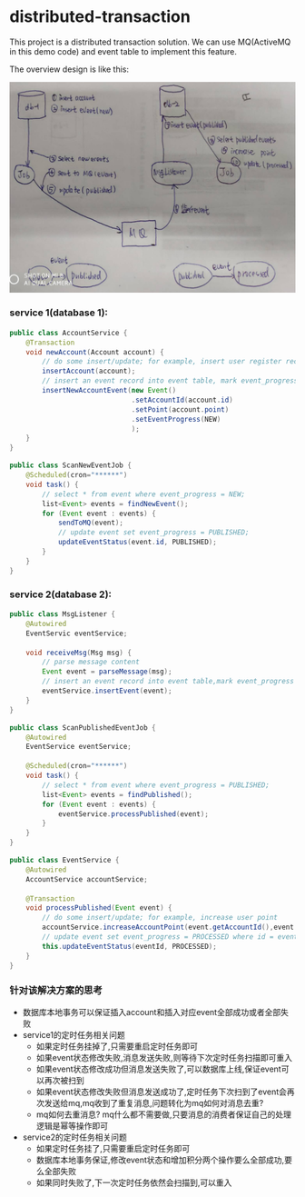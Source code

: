 # distributed-transaction

This project is a distributed transaction solution. We can use MQ(ActiveMQ in this demo code) and event table to implement this feature.

The overview design is like this:
 
![design](https://github.com/zybotian/distributed-transaction/blob/master/src/main/images/910996243.jpg)

### service 1(database 1):
```java
public class AccountService {
    @Transaction 
    void newAccount(Account account) {
        // do some insert/update; for example, insert user register records;
        insertAccount(account); 
        // insert an event record into event table, mark event_progress as NEW;
        insertNewAccountEvent(new Event()
                              .setAccountId(account.id)
                              .setPoint(account.point)
                              .setEventProgress(NEW)
                              ); 
    }
}
```

```java
public class ScanNewEventJob {
    @Scheduled(cron="******")
    void task() {
        // select * from event where event_progress = NEW;
        list<Event> events = findNewEvent(); 
        for (Event event : events) {
            sendToMQ(event);
            // update event set event_progress = PUBLISHED;
            updateEventStatus(event.id, PUBLISHED);
        }
    }
}
```
### service 2(database 2):
```java
public class MsgListener {
    @Autowired
    EventServic eventService;
    
    void receiveMsg(Msg msg) {
        // parse message content
        Event event = parseMessage(msg);
        // insert an event record into event table,mark event_progress as PUBLISHED;
        eventService.insertEvent(event);
    }
}
```

```java
public class ScanPublishedEventJob {
    @Autowired
    EventService eventService;
    
    @Scheduled(cron="******")
    void task() {
        // select * from event where event_progress = PUBLISHED;
        list<Event> events = findPublished(); 
        for (Event event : events) {
            eventService.processPublished(event);
        }
    }
}
```
```java
public class EventService {
    @Autowired
    AccountService accountService;
    
    @Transaction
    void processPublished(Event event) {
        // do some insert/update; for example, increase user point
        accountService.increaseAccountPoint(event.getAccountId(),event.getPoint()); 
        // update event set event_progress = PROCESSED where id = event.id;
        this.updateEventStatus(eventId, PROCESSED); 
    }
}
```
### 针对该解决方案的思考
   - 数据库本地事务可以保证插入account和插入对应event全部成功或者全部失败
   - service1的定时任务相关问题
      - 如果定时任务挂掉了,只需要重启定时任务即可
      - 如果event状态修改失败,消息发送失败,则等待下次定时任务扫描即可重入
      - 如果event状态修改成功但消息发送失败了,可以数据库上线,保证event可以再次被扫到
      - 如果event状态修改失败但消息发送成功了,定时任务下次扫到了event会再次发送给mq,mq收到了重复消息,问题转化为mq如何对消息去重?
      - mq如何去重消息? mq什么都不需要做,只要消息的消费者保证自己的处理逻辑是幂等操作即可
   - service2的定时任务相关问题
      - 如果定时任务挂了,只需要重启定时任务即可
      - 数据库本地事务保证,修改event状态和增加积分两个操作要么全部成功,要么全部失败
      - 如果同时失败了,下一次定时任务依然会扫描到,可以重入
